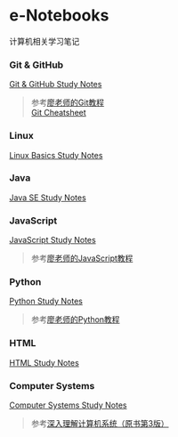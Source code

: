 # e-Notebooks
计算机相关学习笔记
### Git & GitHub

[Git & GitHub Study Notes](https://github.com/KEVISONG/e-notebooks/blob/master/Git%20%26%20GitHub/Git%20%26%20GitHub%20Study%20Notes.md#git--github-study-notes)

> 参考[廖老师的Git教程](https://www.liaoxuefeng.com/wiki/0013739516305929606dd18361248578c67b8067c8c017b000)  
[Git Cheatsheet](https://github.com/KEVISONG/e-notebooks/blob/master/Git%20%26%20GitHub/Git%20Cheatsheet.pdf)

### Linux

[Linux Basics Study Notes](https://github.com/KEVISONG/e-notebooks/blob/master/Linux/Linux%20Basics%20Study%20Notes.md#linux-basics-study-notes)

### Java

[Java SE Study Notes](https://github.com/KEVISONG/e-notebooks/blob/master/Java/Java%20SE%20Study%20Notes.md#java-se-study-notes)

### JavaScript

[JavaScript Study Notes](https://github.com/KEVISONG/e-notebooks/blob/master/JavaScript/JavaScript%20Study%20Notes.md#javascript-study-notes)  
> 参考[廖老师的JavaScript教程](https://www.liaoxuefeng.com/wiki/001434446689867b27157e896e74d51a89c25cc8b43bdb3000)


### Python

[Python Study Notes](https://github.com/KEVISONG/e-notebooks/blob/master/Python/Python%20Study%20Notes.md#python-study-notes)  
> 参考[廖老师的Python教程](https://www.liaoxuefeng.com/wiki/0014316089557264a6b348958f449949df42a6d3a2e542c000)

### HTML

[HTML Study Notes](https://github.com/KEVISONG/e-notebooks/blob/master/HTML/HTML%20Study%20Notes.md#html-study-notes)

### Computer Systems

[Computer Systems Study Notes](https://github.com/KEVISONG/e-notebooks/tree/master/Computer%20Systems)  
> 参考[深入理解计算机系统（原书第3版）](https://book.douban.com/subject/26912767/)